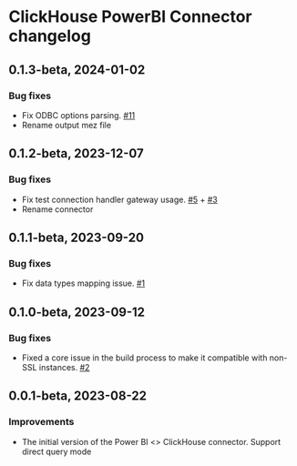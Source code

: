 # ClickHouse PowerBI Connector changelog

## 0.1.3-beta, 2024-01-02
### Bug fixes
- Fix ODBC options parsing. [#11](https://github.com/ClickHouse/power-bi-clickhouse/issues/11)
- Rename output mez file

## 0.1.2-beta, 2023-12-07
### Bug fixes
- Fix test connection handler gateway usage. [#5](https://github.com/ClickHouse/power-bi-clickhouse/issues/5) + [#3](https://github.com/ClickHouse/power-bi-clickhouse/issues/3)
- Rename connector 

## 0.1.1-beta, 2023-09-20
### Bug fixes
- Fix data types mapping issue. [#1](https://github.com/ClickHouse/power-bi-clickhouse/issues/1)

## 0.1.0-beta, 2023-09-12
### Bug fixes
- Fixed a core issue in the build process to make it compatible with non-SSL instances. [#2](https://github.com/ClickHouse/power-bi-clickhouse/issues/2)

## 0.0.1-beta, 2023-08-22
### Improvements
- The initial version of the Power BI <> ClickHouse connector. Support direct query mode
